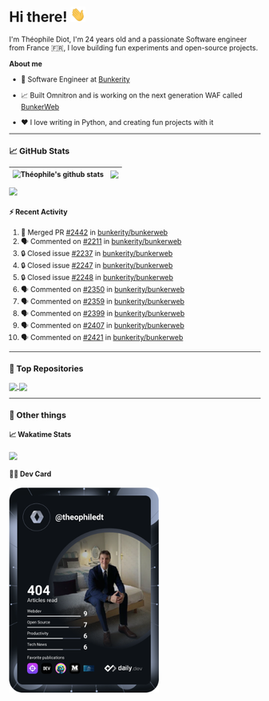 # Hi there! <img src="./wave.gif" width="30px" height="30px" />

I'm Théophile Diot, I'm 24 years old and a passionate Software engineer from France 🇫🇷, I love building fun experiments and open-source projects.

**About me**

- 💼 Software Engineer at [Bunkerity](https://www.bunkerity.com/)

- 📈 Built Omnitron and is working on the next generation WAF called [BunkerWeb](https://www.bunkerweb.io)

- ❤️ I love writing in Python, and creating fun projects with it

---

### 📈 GitHub Stats

| <img align="center" src="https://github-readme-stats.vercel.app/api?username=TheophileDiot&show_icons=true&include_all_commits=true&theme=algolia&hide_border=true&rank_icon=github" alt="Théophile's github stats" /> | <img align="center" src="https://github-readme-stats.vercel.app/api/top-langs/?username=TheophileDiot&layout=compact&theme=algolia&hide_border=true" /> |
| ---------------------------------------------------------------------------------------------------------------------------------------------------------------------------------------------------------------------- | ------------------------------------------------------------------------------------------------------------------------------------------------------- |

![](https://github-readme-activity-graph.vercel.app/graph?username=TheophileDiot&theme=tokyo-night)

#### :zap: Recent Activity

<!--START_SECTION:activity-->
1. 🎉 Merged PR [#2442](https://github.com/bunkerity/bunkerweb/pull/2442) in [bunkerity/bunkerweb](https://github.com/bunkerity/bunkerweb)
2. 🗣 Commented on [#2211](https://github.com/bunkerity/bunkerweb/issues/2211#issuecomment-2999508588) in [bunkerity/bunkerweb](https://github.com/bunkerity/bunkerweb)
3. 🔒 Closed issue [#2237](https://github.com/bunkerity/bunkerweb/issues/2237) in [bunkerity/bunkerweb](https://github.com/bunkerity/bunkerweb)
4. 🔒 Closed issue [#2247](https://github.com/bunkerity/bunkerweb/issues/2247) in [bunkerity/bunkerweb](https://github.com/bunkerity/bunkerweb)
5. 🔒 Closed issue [#2248](https://github.com/bunkerity/bunkerweb/issues/2248) in [bunkerity/bunkerweb](https://github.com/bunkerity/bunkerweb)
6. 🗣 Commented on [#2350](https://github.com/bunkerity/bunkerweb/issues/2350#issuecomment-2999433083) in [bunkerity/bunkerweb](https://github.com/bunkerity/bunkerweb)
7. 🗣 Commented on [#2359](https://github.com/bunkerity/bunkerweb/issues/2359#issuecomment-2999425972) in [bunkerity/bunkerweb](https://github.com/bunkerity/bunkerweb)
8. 🗣 Commented on [#2399](https://github.com/bunkerity/bunkerweb/issues/2399#issuecomment-2999414059) in [bunkerity/bunkerweb](https://github.com/bunkerity/bunkerweb)
9. 🗣 Commented on [#2407](https://github.com/bunkerity/bunkerweb/issues/2407#issuecomment-2999408381) in [bunkerity/bunkerweb](https://github.com/bunkerity/bunkerweb)
10. 🗣 Commented on [#2421](https://github.com/bunkerity/bunkerweb/issues/2421#issuecomment-2999400410) in [bunkerity/bunkerweb](https://github.com/bunkerity/bunkerweb)
<!--END_SECTION:activity-->

---

### 🔧 Top Repositories

<a href="https://github.com/bunkerity/bunkerweb">
  <img align="center" src="https://github-readme-stats.vercel.app/api/pin/?username=Bunkerity&repo=bunkerweb&theme=algolia" />
</a>
<a href="https://github.com/TheophileDiot/Omnitron">
  <img align="center" src="https://github-readme-stats.vercel.app/api/pin/?username=TheophileDiot&repo=Omnitron&theme=algolia" />
</a>

---

### 🎉 Other things

#### 📈 Wakatime Stats

<a href="https://wakatime.com/@theophile_bunkerity">
  <img align="center" src="https://github-readme-stats.vercel.app/api/wakatime?username=3aa5ce41-c253-43d9-8441-a721e446a45f&layout=compact&theme=algolia" />
</a>

#### 👨‍💻 Dev Card

<a href="https://app.daily.dev/TheophileDt">
  <img src="./devcard.svg" width="300" alt="Théophile Diot's Dev Card"/>
</a>
